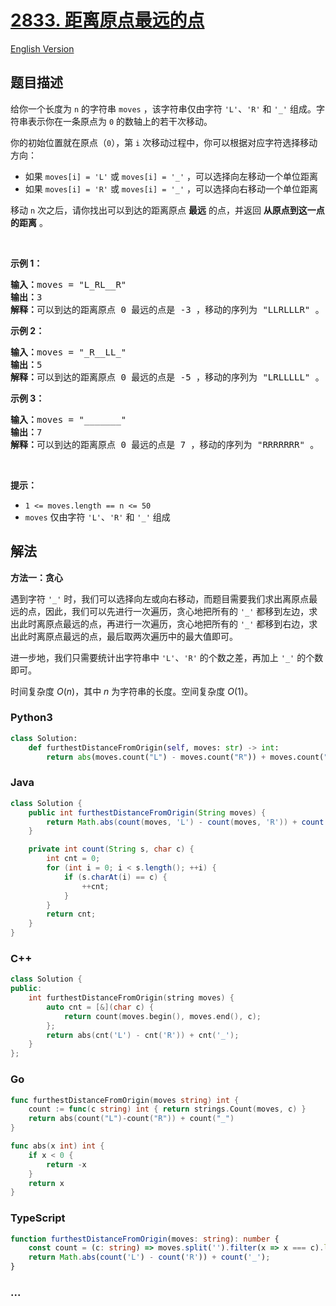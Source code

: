 # [2833. 距离原点最远的点](https://leetcode.cn/problems/furthest-point-from-origin)

[English Version](/solution/2800-2899/2833.Furthest%20Point%20From%20Origin/README_EN.md)

## 题目描述

<!-- 这里写题目描述 -->

<p>给你一个长度为 <code>n</code> 的字符串 <code>moves</code> ，该字符串仅由字符 <code>'L'</code>、<code>'R'</code> 和 <code>'_'</code> 组成。字符串表示你在一条原点为 <code>0</code> 的数轴上的若干次移动。</p>

<p>你的初始位置就在原点（<code>0</code>），第 <code>i</code> 次移动过程中，你可以根据对应字符选择移动方向：</p>

<ul>
	<li>如果 <code>moves[i] = 'L'</code> 或 <code>moves[i] = '_'</code> ，可以选择向左移动一个单位距离</li>
	<li>如果 <code>moves[i] = 'R'</code> 或 <code>moves[i] = '_'</code> ，可以选择向右移动一个单位距离</li>
</ul>

<p>移动 <code>n</code> 次之后，请你找出可以到达的距离原点 <strong>最远</strong> 的点，并返回 <strong>从原点到这一点的距离</strong> 。</p>

<p>&nbsp;</p>

<p><strong>示例 1：</strong></p>

<pre>
<strong>输入：</strong>moves = "L_RL__R"
<strong>输出：</strong>3
<strong>解释：</strong>可以到达的距离原点 0 最远的点是 -3 ，移动的序列为 "LLRLLLR" 。
</pre>

<p><strong>示例 2：</strong></p>

<pre>
<strong>输入：</strong>moves = "_R__LL_"
<strong>输出：</strong>5
<strong>解释：</strong>可以到达的距离原点 0 最远的点是 -5 ，移动的序列为 "LRLLLLL" 。
</pre>

<p><strong>示例 3：</strong></p>

<pre>
<strong>输入：</strong>moves = "_______"
<strong>输出：</strong>7
<strong>解释：</strong>可以到达的距离原点 0 最远的点是 7 ，移动的序列为 "RRRRRRR" 。
</pre>

<p>&nbsp;</p>

<p><strong>提示：</strong></p>

<ul>
	<li><code>1 &lt;= moves.length == n &lt;= 50</code></li>
	<li><code>moves</code> 仅由字符 <code>'L'</code>、<code>'R'</code> 和 <code>'_'</code> 组成</li>
</ul>

## 解法

<!-- 这里可写通用的实现逻辑 -->

**方法一：贪心**

遇到字符 `'_'` 时，我们可以选择向左或向右移动，而题目需要我们求出离原点最远的点，因此，我们可以先进行一次遍历，贪心地把所有的 `'_'` 都移到左边，求出此时离原点最远的点，再进行一次遍历，贪心地把所有的 `'_'` 都移到右边，求出此时离原点最远的点，最后取两次遍历中的最大值即可。

进一步地，我们只需要统计出字符串中 `'L'`、`'R'` 的个数之差，再加上 `'_'` 的个数即可。

时间复杂度 $O(n)$，其中 $n$ 为字符串的长度。空间复杂度 $O(1)$。

<!-- tabs:start -->

### **Python3**

<!-- 这里可写当前语言的特殊实现逻辑 -->

```python
class Solution:
    def furthestDistanceFromOrigin(self, moves: str) -> int:
        return abs(moves.count("L") - moves.count("R")) + moves.count("_")
```

### **Java**

<!-- 这里可写当前语言的特殊实现逻辑 -->

```java
class Solution {
    public int furthestDistanceFromOrigin(String moves) {
        return Math.abs(count(moves, 'L') - count(moves, 'R')) + count(moves, '_');
    }

    private int count(String s, char c) {
        int cnt = 0;
        for (int i = 0; i < s.length(); ++i) {
            if (s.charAt(i) == c) {
                ++cnt;
            }
        }
        return cnt;
    }
}
```

### **C++**

```cpp
class Solution {
public:
    int furthestDistanceFromOrigin(string moves) {
        auto cnt = [&](char c) {
            return count(moves.begin(), moves.end(), c);
        };
        return abs(cnt('L') - cnt('R')) + cnt('_');
    }
};
```

### **Go**

```go
func furthestDistanceFromOrigin(moves string) int {
	count := func(c string) int { return strings.Count(moves, c) }
	return abs(count("L")-count("R")) + count("_")
}

func abs(x int) int {
	if x < 0 {
		return -x
	}
	return x
}
```

### **TypeScript**

```ts
function furthestDistanceFromOrigin(moves: string): number {
    const count = (c: string) => moves.split('').filter(x => x === c).length;
    return Math.abs(count('L') - count('R')) + count('_');
}
```

### **...**

```

```

<!-- tabs:end -->
